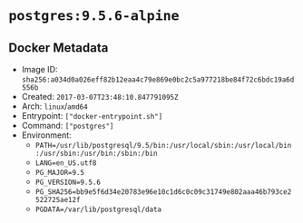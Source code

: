 # `postgres:9.5.6-alpine`

## Docker Metadata

- Image ID: `sha256:a034d0a026eff82b12eaa4c79e869e0bc2c5a977218be84f72c6bdc19a6d556b`
- Created: `2017-03-07T23:48:10.847791095Z`
- Arch: `linux`/`amd64`
- Entrypoint: `["docker-entrypoint.sh"]`
- Command: `["postgres"]`
- Environment:
  - `PATH=/usr/lib/postgresql/9.5/bin:/usr/local/sbin:/usr/local/bin:/usr/sbin:/usr/bin:/sbin:/bin`
  - `LANG=en_US.utf8`
  - `PG_MAJOR=9.5`
  - `PG_VERSION=9.5.6`
  - `PG_SHA256=bb9e5f6d34e20783e96e10c1d6c0c09c31749e802aaa46b793ce2522725ae12f`
  - `PGDATA=/var/lib/postgresql/data`
